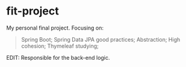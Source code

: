 # fit-project
My personal final project.
Focusing on:
>Spring Boot;
>Spring Data JPA good practices;
>Abstraction;
>High cohesion;
>Thymeleaf studying;


EDIT: Responsible for the back-end logic.
